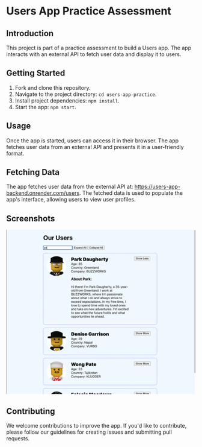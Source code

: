 # Users App Practice Assessment

## Introduction

This project is part of a practice assessment to build a Users app. The app interacts with an external API to fetch user data and display it to users.

## Getting Started

1. Fork and clone this repository.
2. Navigate to the project directory: `cd users-app-practice`.
3. Install project dependencies: `npm install`.
4. Start the app: `npm start`.

## Usage

Once the app is started, users can access it in their browser. The app fetches user data from an external API and presents it in a user-friendly format.

## Fetching Data

The app fetches user data from the external API at: https://users-app-backend.onrender.com/users. The fetched data is used to populate the app's interface, allowing users to view user profiles.

## Screenshots

![Finished App](./users-app-completed.png)

## Contributing

We welcome contributions to improve the app. If you'd like to contribute, please follow our guidelines for creating issues and submitting pull requests.
